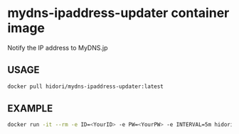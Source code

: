 # mydns-ipaddress-updater container image

Notify the IP address to MyDNS.jp

## USAGE

```bash
docker pull hidori/mydns-ipaddress-updater:latest
```

## EXAMPLE

```bash
docker run -it --rm -e ID=<YourID> -e PW=<YourPW> -e INTERVAL=5m hidori/mydns-ipaddress-updater
```
